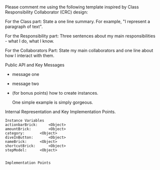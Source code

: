 Please comment me using the following template inspired by Class Responsibility Collaborator (CRC) design:For the Class part:  State a one line summary. For example, "I represent a paragraph of text".For the Responsibility part: Three sentences about my main responsibilities - what I do, what I know.For the Collaborators Part: State my main collaborators and one line about how I interact with them. Public API and Key Messages- message one   - message two - (for bonus points) how to create instances.   One simple example is simply gorgeous. Internal Representation and Key Implementation Points.    Instance Variables	actionbarBrick:		<Object>	amountBrick:		<Object>	category:		<Object>	diveInButton:		<Object>	nameBrick:		<Object>	shortcutBrick:		<Object>	stepModel:		<Object>    Implementation Points